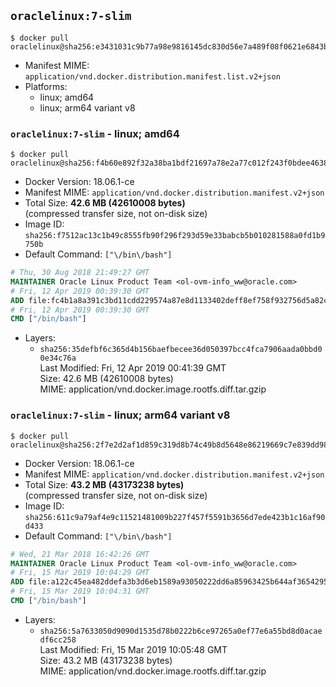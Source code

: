 ## `oraclelinux:7-slim`

```console
$ docker pull oraclelinux@sha256:e3431031c9b77a98e9816145dc830d56e7a489f08f0621e6843b3a4f8f5359e9
```

-	Manifest MIME: `application/vnd.docker.distribution.manifest.list.v2+json`
-	Platforms:
	-	linux; amd64
	-	linux; arm64 variant v8

### `oraclelinux:7-slim` - linux; amd64

```console
$ docker pull oraclelinux@sha256:f4b60e892f32a38ba1bdf21697a78e2a77c012f243f0bdee4638660aef4bae0e
```

-	Docker Version: 18.06.1-ce
-	Manifest MIME: `application/vnd.docker.distribution.manifest.v2+json`
-	Total Size: **42.6 MB (42610008 bytes)**  
	(compressed transfer size, not on-disk size)
-	Image ID: `sha256:f7512ac13c1b49c8555fb90f296f293d59e33babcb5b010281588a0fd1b9750b`
-	Default Command: `["\/bin\/bash"]`

```dockerfile
# Thu, 30 Aug 2018 21:49:27 GMT
MAINTAINER Oracle Linux Product Team <ol-ovm-info_ww@oracle.com>
# Fri, 12 Apr 2019 00:39:30 GMT
ADD file:fc4b1a8a391c3bd11cdd229574a87e8d1133402deff8ef758f932756d5a82ca3 in / 
# Fri, 12 Apr 2019 00:39:30 GMT
CMD ["/bin/bash"]
```

-	Layers:
	-	`sha256:35defbf6c365d4b156baefbecee36d050397bcc4fca7906aada0bbd00e34c76a`  
		Last Modified: Fri, 12 Apr 2019 00:41:39 GMT  
		Size: 42.6 MB (42610008 bytes)  
		MIME: application/vnd.docker.image.rootfs.diff.tar.gzip

### `oraclelinux:7-slim` - linux; arm64 variant v8

```console
$ docker pull oraclelinux@sha256:2f7e2d2af1d859c319d8b74c49b8d5648e86219669c7e839dd987356e12e773e
```

-	Docker Version: 18.06.1-ce
-	Manifest MIME: `application/vnd.docker.distribution.manifest.v2+json`
-	Total Size: **43.2 MB (43173238 bytes)**  
	(compressed transfer size, not on-disk size)
-	Image ID: `sha256:611c9a79af4e9c11521481009b227f457f5591b3656d7ede423b1c16af90d433`
-	Default Command: `["\/bin\/bash"]`

```dockerfile
# Wed, 21 Mar 2018 16:42:26 GMT
MAINTAINER Oracle Linux Product Team <ol-ovm-info_ww@oracle.com>
# Fri, 15 Mar 2019 10:04:29 GMT
ADD file:a122c45ea482ddefa3b3d6eb1589a93050222dd6a85963425b644af3654295b6 in / 
# Fri, 15 Mar 2019 10:04:31 GMT
CMD ["/bin/bash"]
```

-	Layers:
	-	`sha256:5a7633050d9090d1535d78b0222b6ce97265a0ef77e6a55bd8d0acaedf6cc258`  
		Last Modified: Fri, 15 Mar 2019 10:05:48 GMT  
		Size: 43.2 MB (43173238 bytes)  
		MIME: application/vnd.docker.image.rootfs.diff.tar.gzip
